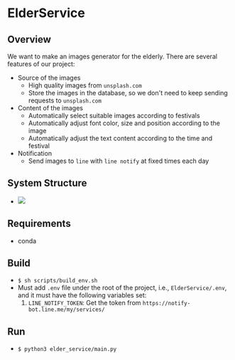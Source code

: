 # ElderService
## Overview
We want to make an images generator for the elderly. There are several features of our project:
* Source of the images
  * High quality images from `unsplash.com `
  * Store the images in the database, so we don't need to keep sending requests to `unsplash.com`
* Content of the images
  * Automatically select suitable images according to festivals
  * Automatically adjust font color, size and position according to the image
  * Automatically adjust the text content according to the time and festival
* Notification
  * Send images to `line` with `line notify` at fixed times each day

## System Structure
* ![](https://i.imgur.com/3bzkkyp.jpg)

## Requirements
* conda

## Build
* `$ sh scripts/build_env.sh`
* Must add `.env` file under the root of the project, i.e.,  `ElderService/.env`, and it must have the following variables set: 
  1. `LINE_NOTIFY_TOKEN`: Get the token from `https://notify-bot.line.me/my/services/`

## Run
* `$ python3 elder_service/main.py`
